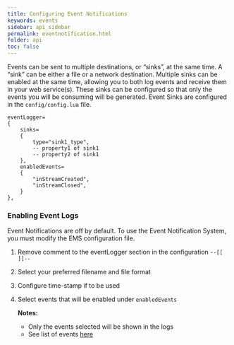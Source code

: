 ```yaml
---
title: Configuring Event Notifications
keywords: events
sidebar: api_sidebar
permalink: eventnotification.html
folder: api
toc: false
---
```






Events can be sent to multiple destinations, or “sinks”, at the same time. A “sink” can be either a file or a network destination. Multiple sinks can be enabled at the same time, allowing you to both log events and receive them in your web service(s). These sinks can be configured so that only the events you will be consuming will be generated. Event Sinks are configured in the `config/config.lua` file.

```
eventLogger=
{
    sinks=
    {
        type="sink1_type",
        -- property1 of sink1
        -- property2 of sink1
    },
    enabledEvents=
    {
        "inStreamCreated",
        "inStreamClosed",
    }
},
```

### Enabling Event Logs

Event Notifications are off by default. To use the Event Notification System, you must modify the EMS configuration file.

1.  Remove comment to the eventLogger section in the configuration `--[[ ]]--`

2. Select your preferred filename and file format

3. Configure time-stamp if to be used

4. Select events that will be enabled under `enabledEvents`

    **Notes:**

    - Only the events selected will be shown in the logs
    - See list of events [here](../api_eventlist.html)

